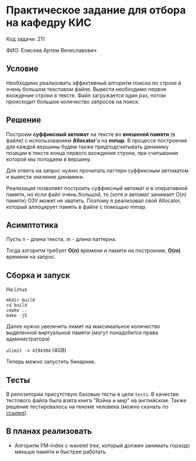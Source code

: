 # Практическое задание для отбора на кафедру КИС

Код задачи: 211

ФИО: Елисеев Артем Вячеславович

## Условие

Необходимо реализовать эффективный алгоритм поиска по строке в очень большом текстовом файле.
Вывести необходимо первое вхождение строки в тексте. Файл загружается один раз, потом происходит большое количество запросов на поиск.

## Решение

Построим **суффиксный автомат** на тексте во **внешеней памяти** (в файле) с использованием **Allocator**'а на **mmap**.
В процессе построения для каждой вершины будем также предподсчитывать динамику позиции в тексте конца первого вхождения
строки, при считывании которой мы поподаем в вершину.

Для ответа на запрос нужно прочитать паттерн суффиксным автоматом и вывести значение динамики.

Реализация позволяет построить суффиксный автомат и в оперативной памяти, но если файл очень большой, то (хотя и автомат занимает O(n) памяти) ОЗУ может не хватить. Поэтому я реализовал свой Allocator, который аллоцирует память в файле с помощью mmap.

## Асимптотика

Пусть n - длина текста, m - длина паттерна.

Тогда алгоритм требует **O(n)** времени и памяти на построение, **O(m)** времени на запрос.

## Сборка и запуск

На Linux

```
mkdir build
cd build
cmake ..
make -j5
```

Далее нужно увеличить лимит на максимальное количество выделенной виртуальной памяти (могут понадобится права
администратора)

```ulimit -v 4194304``` (4GB)

Теперь можно запустить бинарник.

## Тесты

В репозитории присутствую базовые тесты в цели `tests`. В качестве тестового файла была взята книга "Война и мир" на
английском. Также решение тестировалось на геноме человека (можно скачать
по [ссылке](https://download.rgd.mcw.edu/data_release/HUMAN/GRCh38-derived_transcript_sequences.fa.gz)).

## В планах реализовать

- Алгоритм FM-index с wavelet tree, который должен занимать гораздо меньше памяти и быстрее работать 